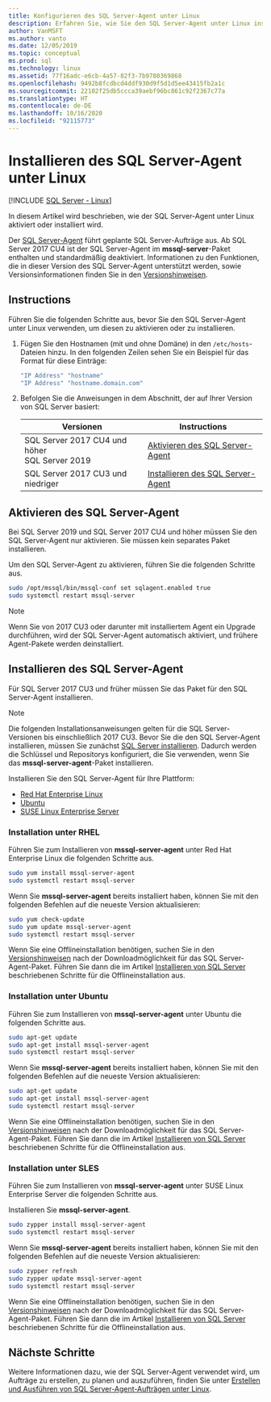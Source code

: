 ```yaml
---
title: Konfigurieren des SQL Server-Agent unter Linux
description: Erfahren Sie, wie Sie den SQL Server-Agent unter Linux installieren. Ab SQL Server 2017 CU4 ist der SQL Server-Agent im mssql-server-Paket enthalten.
author: VanMSFT
ms.author: vanto
ms.date: 12/05/2019
ms.topic: conceptual
ms.prod: sql
ms.technology: linux
ms.assetid: 77f16adc-e6cb-4a57-82f3-7b9780369868
ms.openlocfilehash: 9492b8fcdbcd4ddf930d9f5d1d5ee43415fb2a1c
ms.sourcegitcommit: 22102f25db5ccca39aebf96bc861c92f2367c77a
ms.translationtype: HT
ms.contentlocale: de-DE
ms.lasthandoff: 10/16/2020
ms.locfileid: "92115773"
---
```

# <a name="install-sql-server-agent-on-linux"></a>Installieren des SQL Server-Agent unter Linux

[!INCLUDE [SQL Server - Linux](../includes/applies-to-version/sql-linux.md)]

In diesem Artikel wird beschrieben, wie der SQL Server-Agent unter Linux aktiviert oder installiert wird.

Der [SQL Server-Agent](../ssms/agent/sql-server-agent.md) führt geplante SQL Server-Aufträge aus. Ab SQL Server 2017 CU4 ist der SQL Server-Agent im **mssql-server**-Paket enthalten und standardmäßig deaktiviert. Informationen zu den Funktionen, die in dieser Version des SQL Server-Agent unterstützt werden, sowie Versionsinformationen finden Sie in den [Versionshinweisen](sql-server-linux-release-notes.md).

## <a name="instructions"></a>Instructions

Führen Sie die folgenden Schritte aus, bevor Sie den SQL Server-Agent unter Linux verwenden, um diesen zu aktivieren oder zu installieren.

1. Fügen Sie den Hostnamen (mit und ohne Domäne) in den `/etc/hosts`-Dateien hinzu. In den folgenden Zeilen sehen Sie ein Beispiel für das Format für diese Einträge:

   ```bash
   "IP Address" "hostname"
   "IP Address" "hostname.domain.com"
   ```

1. Befolgen Sie die Anweisungen in dem Abschnitt, der auf Ihrer Version von SQL Server basiert:

   | Versionen | Instructions |
   |---|---|
   | SQL Server 2017 CU4 und höher</br>SQL Server 2019 | [Aktivieren des SQL Server-Agent](#EnableAgentAfterCU4) |
   | SQL Server 2017 CU3 und niedriger | [Installieren des SQL Server-Agent](#InstallAgentBelowCU4) |

## <a name="enable-the-sql-server-agent"></a><a id="EnableAgentAfterCU4"></a>Aktivieren des SQL Server-Agent

Bei SQL Server 2019 und SQL Server 2017 CU4 und höher müssen Sie den SQL Server-Agent nur aktivieren. Sie müssen kein separates Paket installieren.

Um den SQL Server-Agent zu aktivieren, führen Sie die folgenden Schritte aus.

```bash
sudo /opt/mssql/bin/mssql-conf set sqlagent.enabled true 
sudo systemctl restart mssql-server
```

> [!NOTE]
> Wenn Sie von 2017 CU3 oder darunter mit installiertem Agent ein Upgrade durchführen, wird der SQL Server-Agent automatisch aktiviert, und frühere Agent-Pakete werden deinstalliert.  

## <a name="install-the-sql-server-agent"></a><a name="InstallAgentBelowCU4"></a>Installieren des SQL Server-Agent

Für SQL Server 2017 CU3 und früher müssen Sie das Paket für den SQL Server-Agent installieren.

> [!NOTE]
> Die folgenden Installationsanweisungen gelten für die SQL Server-Versionen bis einschließlich 2017 CU3. Bevor Sie die den SQL Server-Agent installieren, müssen Sie zunächst [SQL Server installieren](sql-server-linux-setup.md#platforms). Dadurch werden die Schlüssel und Repositorys konfiguriert, die Sie verwenden, wenn Sie das **mssql-server-agent**-Paket installieren.

Installieren Sie den SQL Server-Agent für Ihre Plattform:
- [Red Hat Enterprise Linux](#RHEL)
- [Ubuntu](#ubuntu)
- [SUSE Linux Enterprise Server](#SLES)

### <a name=""></a><a name="RHEL">Installation unter RHEL</a>

Führen Sie zum Installieren von **mssql-server-agent** unter Red Hat Enterprise Linux die folgenden Schritte aus. 

```bash
sudo yum install mssql-server-agent
sudo systemctl restart mssql-server
```

Wenn Sie **mssql-server-agent** bereits installiert haben, können Sie mit den folgenden Befehlen auf die neueste Version aktualisieren:

```bash
sudo yum check-update
sudo yum update mssql-server-agent
sudo systemctl restart mssql-server
```

Wenn Sie eine Offlineinstallation benötigen, suchen Sie in den [Versionshinweisen](sql-server-linux-release-notes.md) nach der Downloadmöglichkeit für das SQL Server-Agent-Paket. Führen Sie dann die im Artikel [Installieren von SQL Server](sql-server-linux-setup.md#offline) beschriebenen Schritte für die Offlineinstallation aus.

### <a name=""></a><a name="ubuntu">Installation unter Ubuntu</a>

Führen Sie zum Installieren von **mssql-server-agent** unter Ubuntu die folgenden Schritte aus. 

```bash
sudo apt-get update 
sudo apt-get install mssql-server-agent
sudo systemctl restart mssql-server
```

Wenn Sie **mssql-server-agent** bereits installiert haben, können Sie mit den folgenden Befehlen auf die neueste Version aktualisieren:

```bash
sudo apt-get update 
sudo apt-get install mssql-server-agent
sudo systemctl restart mssql-server
```

Wenn Sie eine Offlineinstallation benötigen, suchen Sie in den [Versionshinweisen](sql-server-linux-release-notes.md) nach der Downloadmöglichkeit für das SQL Server-Agent-Paket. Führen Sie dann die im Artikel [Installieren von SQL Server](sql-server-linux-setup.md#offline) beschriebenen Schritte für die Offlineinstallation aus.

### <a name=""></a><a name="SLES">Installation unter SLES</a>

Führen Sie zum Installieren von **mssql-server-agent** unter SUSE Linux Enterprise Server die folgenden Schritte aus. 

Installieren Sie **mssql-server-agent**. 

```bash
sudo zypper install mssql-server-agent
sudo systemctl restart mssql-server
```

Wenn Sie **mssql-server-agent** bereits installiert haben, können Sie mit den folgenden Befehlen auf die neueste Version aktualisieren:

```bash
sudo zypper refresh
sudo zypper update mssql-server-agent
sudo systemctl restart mssql-server
```

Wenn Sie eine Offlineinstallation benötigen, suchen Sie in den [Versionshinweisen](sql-server-linux-release-notes.md) nach der Downloadmöglichkeit für das SQL Server-Agent-Paket. Führen Sie dann die im Artikel [Installieren von SQL Server](sql-server-linux-setup.md#offline) beschriebenen Schritte für die Offlineinstallation aus.

## <a name="next-steps"></a>Nächste Schritte
Weitere Informationen dazu, wie der SQL Server-Agent verwendet wird, um Aufträge zu erstellen, zu planen und auszuführen, finden Sie unter [Erstellen und Ausführen von SQL Server-Agent-Aufträgen unter Linux](sql-server-linux-run-sql-server-agent-job.md).